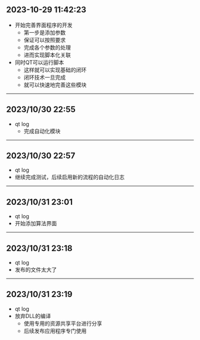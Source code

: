 ## 2023-10-29 11:42:23
* 开始完善界面程序的开发
    * 第一步是添加参数
    * 保证可以按照要求
    * 完成各个参数的处理
    * 进而实现脚本化关联
* 同时QT可以运行脚本
    * 这样就可以实现基础的闭环
    * 闭环技术一旦完成
    * 就可以快速地完善这些模块

--------------------------- 
## 2023/10/30 22:55 
* qt log                    
    * 完成自动化模块                         
--------------------------- 
## 2023/10/30 22:57 
* qt log                    
*  继续完成测试，后续启用新的流程的自动化日志           

--------------------------- 
## 2023/10/31 23:01 
* qt log                    
* 开始添加算法界面                          
--------------------------- 
## 2023/10/31 23:18 
* qt log                    
* 发布的文件太大了                         
--------------------------- 
## 2023/10/31 23:19 
* qt log                    
* 放弃DLL的编译
    * 使用专用的资源共享平台进行分享
    * 后续发布应用程序专门使用                          
